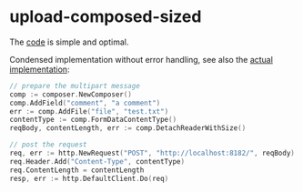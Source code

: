 # upload-composed-sized

The [code] is simple and optimal.

Condensed implementation without error handling, see also the [actual implementation]:

```go
// prepare the multipart message
comp := composer.NewComposer()
comp.AddField("comment", "a comment")
err := comp.AddFile("file", "test.txt")
contentType := comp.FormDataContentType()
reqBody, contentLength, err := comp.DetachReaderWithSize()

// post the request
req, err := http.NewRequest("POST", "http://localhost:8182/", reqBody)
req.Header.Add("Content-Type", contentType)
req.ContentLength = contentLength
resp, err := http.DefaultClient.Do(req)
```

[code]: main.go
[actual implementation]: ../../internal/composed/sized/composed-sized.go

